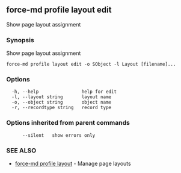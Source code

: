 ## force-md profile layout edit

Show page layout assignment

### Synopsis

Show page layout assignment

```
force-md profile layout edit -o SObject -l Layout [filename]...
```

### Options

```
  -h, --help                help for edit
  -l, --layout string       layout name
  -o, --object string       object name
  -r, --recordtype string   record type
```

### Options inherited from parent commands

```
      --silent   show errors only
```

### SEE ALSO

* [force-md profile layout](force-md_profile_layout.md)	 - Manage page layouts

